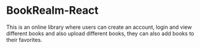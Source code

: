 # BookRealm-React
This is an online library where users can create an account, login and view different books and also upload different books, they can also add books to their favorites.
